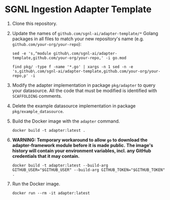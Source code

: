 # SGNL Ingestion Adapter Template

1. Clone this repository.
1. Update the names of `github.com/sgnl-ai/adapter-template/*` Golang packages in all files to match your new repository's name (e.g. `github.com/your-org/your-repo`):

   ```
   sed -e 's,^module github\.com/sgnl-ai/adapter-template,github.com/your-org/your-repo,' -i go.mod
   ```

   ```
   find pkg/ -type f -name '*.go' | xargs -n 1 sed -n -e 's,github\.com/sgnl-ai/adapter-template,github.com/your-org/your-repo,p' -i
   ```

1. Modify the adapter implementation in package `pkg/adapter` to query your datasource. All the code that must be modified is identified with `SCAFFOLDING` comments.
1. Delete the example datasource implementation in package `pkg/example_datasource`.
1. Build the Docker image with the `adapter` command.
   ```
   docker build -t adapter:latest .
   ```
1. **WARNING: Temporary workaround to allow `go` to download the adapter-framework module before it is made public.**
   **The image's history will contain your environment variables, incl. any GitHub credentials that it may contain.**
   ```
   docker build -t adapter:latest --build-arg GITHUB_USER="$GITHUB_USER" --build-arg GITHUB_TOKEN="$GITHUB_TOKEN" .
   ```
1. Run the Docker image.
   ```
   docker run --rm -it adapter:latest
   ```
